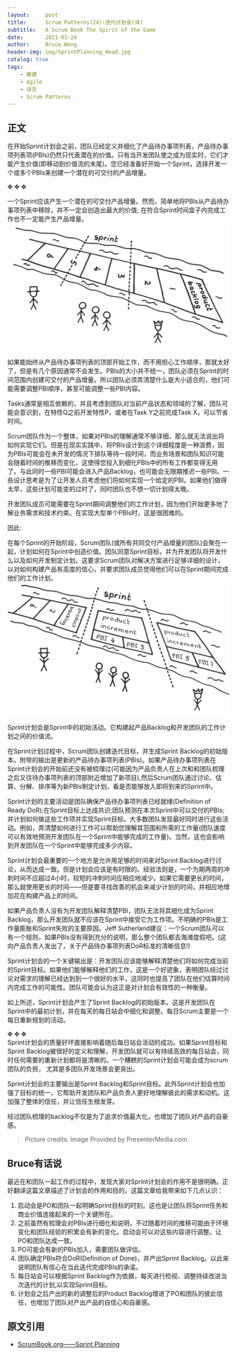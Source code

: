 ```yaml
---
layout:     post
title:      Scrum Patterns(24):迭代计划会(译)
subtitle:   A Scrum Book The Spirit of the Game
date:       2021-01-24
author:     Bruce Wong
header-img: img/SprintPlanning_Head.jpg  
catalog: true
tags:
    - 敏捷
    - Agile
    - 译文
    - Scrum Patterns
---
```

## 正文  

在开始Sprint计划会之前，团队已经定义并细化了产品待办事项列表，产品待办事项列表项(PBIs)仍然只代表潜在的价值。只有当开发团队使之成为现实时，它们才能产生价值(即移动到价值流的末尾)。您已经准备好开始一个Sprint，选择开发一个或多个PBIs来创建一个潜在的可交付的产品增量。

✥       ✥       ✥ 

一个Sprint应该产生一个潜在的可交付产品增量。然而，简单地将PBIs从产品待办事项列表中移除，并不一定会创造出最大的价值; 在符合Sprint时间盒子内完成工作也不一定能产生产品增量。  
![sprintplanning_pre](/img/scrum/SprintPlanning_Pre.jpg)

如果能始终从产品待办事项列表的顶部开始工作，而不用担心工作顺序，那就太好了，但是有几个原因通常不会发生。PBIs的大小并不统一，团队必须在Sprint的时间范围内创建可交付的产品增量。所以团队必须弄清楚什么是大小适合的，他们可能需要调整PBI顺序，甚至可能调整一些PBI内容。

Tasks通常是相互依赖的，并且考虑到团队对当前产品状态和领域的了解，团队可能会意识到，在特性Q之前开发特性P，或者在Task Y之前完成Task X，可以节省时间。

Scrum团队作为一个整体，如果对PBIs的理解通常不够详细，那么就无法说出将如何实现它们。但是在现实实践中，将PBIs设计到这个详细程度是一种浪费，因为PBIs可能会在未开发的情况下排队等待一段时间，而业务场景和团队知识可能会随着时间的推移而变化，这使得您投入到细化PBIs中的所有工作都变得无用了。与此同时一些PBI可能会进入产品Backlog，也可能会无限期推迟一些PBI。一些设计思考是为了让开发人员考虑他们将如何实现一个给定的PBI。如果他们做得太早，这些计划可能变的过时了，同时团队也不想一切计划得太晚。

开发团队成员可能需要在Sprint期间调整他们的工作计划，因为他们开始更多地了解业务需求和技术约束。在实现大型单个PBIs时，这是很困难的。  

因此:

在每个Sprint的开始阶段，Scrum团队(或所有共同交付产品增量的团队)会聚在一起，计划如何在Sprint中创造价值。团队同意Sprint目标，并为开发团队将开发什么以及如何开发制定计划。这要求Scrum团队对解决方案进行足够详细的设计，以对如何构建产品有高度的信心，并要求团队成员觉得他们可以在Sprint期间完成他们的工作计划。  
![SprintPlanning_Post](/img/scrum/SprintPlanning_Post.jpg)

Sprint计划会是Sprint中的初始活动。它构建起产品Backlog和开发团队的工作计划之间的价值流。  

在Sprint计划过程中，Scrum团队创建迭代目标，并生成Sprint Backlog的初始版本。附带的输出是更新的产品待办事项列表(PBIs)。如果产品待办事项列表在Sprint计划会的开始前还没有被梳理过(可能因为产品负责人在上次和和团队梳理之后又往待办事项列表的顶部附近增加了新项目),然后Scrum团队通过讨论、估算、分解、排序等为新PBIs制定计划，看是否能够放入即将到来的Sprint中。  

Sprint计划的主要活动是团队确保产品待办事项列表已经就绪(Definition of Ready DoR);在Sprint目标上达成共识;团队预测在本次Sprint中可以交付的PBIs;并计划如何做这些工作项并实现Sprint目标。大多数团队发现最好同时进行这些活动。例如，弄清楚如何进行工作可以帮助您理解其范围和所需的工作量(团队速度可以有效地预测开发团队在一个Sprint中能够完成的工作量)。当然，这也会影响到开发团队在一个Sprint中能够完成多少内容。  

Sprint计划会最重要的一个地方是允许用足够的时间来对Sprint Backlog进行讨论，从而达成一致。但是计划会应该是有时限的。经验法则是，一个为期两周的冲刺时间不应超过4小时，较短的冲刺时间应相应地减少。如果它需要更长的时间，那么就使用更长的时间——但是要寻找改善的机会来减少计划的时间，并相应地增加花在构建产品上的时间。  

如果产品负责人没有为开发团队解释清楚PBI，团队无法将其细化成为Sprint Backlog，那么开发团队就不应该在Sprint中接受它为工作项。不明确的PBIs是工作量膨胀和Sprint失败的主要原因。Jeff Sutherland建议：一个Scrum团队可以有一个规则，如果PBIs没有得到充分的说明，那么整个团队都去海滩度假吧。(这向产品负责人发出了，关于产品待办事项列表DoR标准的清晰信息!)  

Sprint计划会的一个关键输出是：开发团队应该能够解释清楚他们将如何完成当前的Sprint目标。如果他们能够解释他们的工作，这是一个好迹象，表明团队经过讨论对需求的理解已经达到到一个很好的水平，这同时也提高了团队在他们估算时间内完成工作的可能性。团队可能会认为这正是对计划会有效性的一种衡量。  

如上所述，Sprint计划会产生了Sprint Backlog的初始版本。这是开发团队在Sprint中的最初计划，并在每天的每日站会中细化和调整。每日Scrum主要是一个每日重新规划的活动。

✥       ✥       ✥   
Sprint计划会的质量好坏直接影响着随后每日站会活动的成功。如果Sprint目标和Sprint Backlog被很好的定义和理解，开发团队就可以有持续高效的每日站会，同时任何需要的重新计划都将是清晰的。一个糟糕的Sprint计划会可能会成为scrum团队的负担， 尤其是多团队开发场景会更突出。   

Sprint计划会的主要输出是Sprint Backlog和Sprint目标。此外Sprint计划会也加强了目标的统一，它帮助开发团队和产品负责人更好地理解彼此的需求和动机。这加强了整体的信任，并让信任生根发芽。  

经过团队梳理的backlog不仅是为了追求价值最大化，也增加了团队对产品的自豪感。  

> Picture credits: Image Provided by PresenterMedia.com.

##  Bruce有话说  
最近在和团队一起工作的过程中，发现大家对Sprint计划会的作用不是很明确。正好翻译这篇文章描述了计划会的作用和目的。这篇文章给我带来如下几点认识： 
1. 启动会是PO和团队一起明确Sprint目标的时刻。这也是让团队将Sprint任务和商业价值连接起来的一个关键所在。   
2. 之前虽然有梳理会对PBIs进行细化和说明，不过随着时间的推移可能由于环境变化和团队经验的积累会有新的变化。启动会可以对这些内容进行调整。让PO和团队达成一致。  
3. PO可能会有新的PBIs加入，需要团队做评估。  
4. 团队确定PBIs符合DoR(Definition of Done)，并产出Sprint Backlog。以此来说明团队有信心在当此迭代完成PBIs的承诺。  
5. 每日站会可以根据Sprint Backlog作为依据，每天进行检视、调整持续改进当次迭代的计划,以实现Sprint目标。  
6. 计划会之后产出的新的调整后的Product Backlog增进了PO和团队的彼此信任，也增加了团队对产出产品的自信心和自豪感。  

## 原文引用
- [ScrumBook.org——Sprint Planning](http://scrumbook.org.datasenter.no/value-stream/sprint-planning.html)
